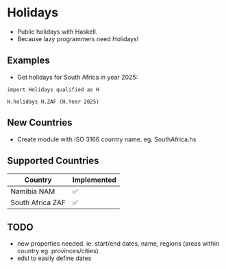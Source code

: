 # Holidays
- Public holidays with Haskell.
- Because lazy programmers need Holidays!

## Examples

- Get holidays for South Africa in year 2025:
```
import Holidays qualified as H

H.holidays H.ZAF (H.Year 2025)
```

## New Countries
- Create module with ISO 3166 country name. eg. SouthAfrica.hs

## Supported Countries
| Country | Implemented |
| --- | ----------- |
| Namibia NAM | &#x2705; |
| South Africa ZAF | &#x2705; |

## TODO
- new properties needed. ie. start/end dates, name, regions (areas within country eg. provinces/cities)
- edsl to easily define dates